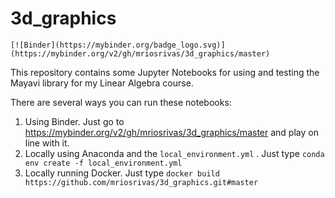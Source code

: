 # 3d_graphics

```
[![Binder](https://mybinder.org/badge_logo.svg)](https://mybinder.org/v2/gh/mriosrivas/3d_graphics/master)
```

This repository contains some Jupyter Notebooks for using and testing the Mayavi library for my Linear Algebra course.

There are several ways you can run these notebooks:

1. Using Binder. Just go to https://mybinder.org/v2/gh/mriosrivas/3d_graphics/master and play on line with it.
2. Locally using Anaconda and the `local_environment.yml` .  Just type `conda env create -f local_environment.yml`
3. Locally running Docker. Just type `docker build https://github.com/mriosrivas/3d_graphics.git#master`